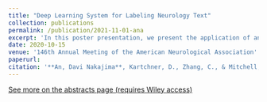 ```yaml
---
title: "Deep Learning System for Labeling Neurology Text"
collection: publications
permalink: /publication/2021-11-01-ana
excerpt: 'In this poster presentation, we present the application of an interactively trained labeling-rule-based DL system to classify clinical and scientific text in neurology fields.'
date: 2020-10-15
venue: '146th Annual Meeting of the American Neurological Association'
paperurl: 
citation: '**An, Davi Nakajima**, Kartchner, D., Zhang, C., & Mitchell, C. S. (2021, October). Deep Learning System for Labeling Neurology Text for Predictive Medicine. In ANNALS OF NEUROLOGY (Vol. 90, pp. S159-S160). 111 RIVER ST, HOBOKEN 07030-5774, NJ USA: WILEY.'
---
```


[See more on the abstracts page (requires Wiley access)](https://onlinelibrary.wiley.com/toc/15318249/2021/90/S27)